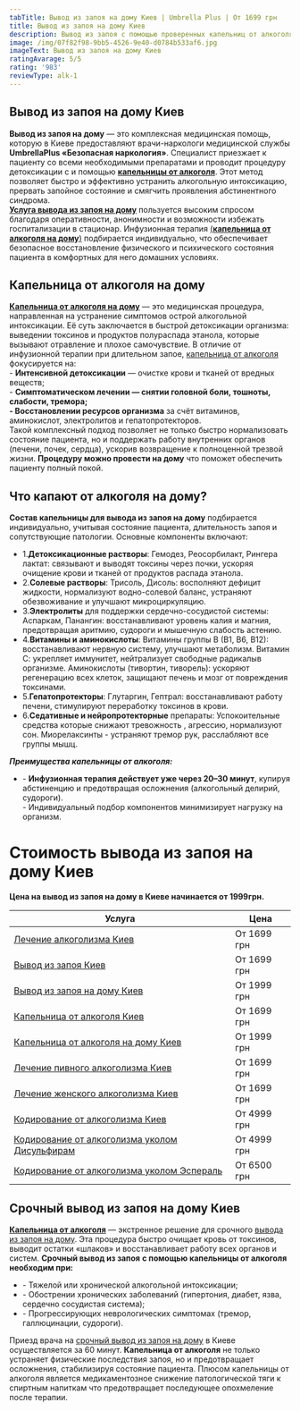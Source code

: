 ```yaml
---
tabTitle: Вывод из запоя на дому Киев | Umbrella Plus | От 1699 грн
title: Вывод из запоя на дому Киев
description: Вывод из запоя с помощью проверенных капельниц от алкоголя
image: /img/07f82f98-9bb5-4526-9e40-d0784b533af6.jpg
imageText: Вывод из запоя на дому Киев
ratingAvarage: 5/5
rating: '983'
reviewType: alk-1
---
```


## Вывод из запоя на дому Киев

**Вывод из запоя на дому** — это комплексная медицинская помощь, которую в Киеве предоставляют врачи-наркологи медицинской службы **UmbrellaPlus «Безопасная наркология»**. Специалист приезжает к пациенту со всеми необходимыми препаратами и проводит процедуру детоксикации с и помощью **[капельницы от алкоголя](https://umbrella-plus.com.ua/kiev/kapelnica_ot_alkogola_kiev/)**. Этот метод позволяет быстро и эффективно устранить алкогольную интоксикацию, прервать запойное состояние и смягчить проявления абстинентного синдрома.\
**[Услуга вывода из запоя на дому](https://umbrella-plus.com.ua/kiev/vivod-iz-zapoia-na-domy-kiev/)** пользуется высоким спросом благодаря оперативности, анонимности и возможности избежать госпитализации в стационар. Инфузионная терапия [(**капельница от алкоголя на дому**)](https://umbrella-plus.com.ua/kiev/kapelnica_ot_alkogola_na_domy_kiev/) подбирается индивидуально, что обеспечивает безопасное восстановление физического и психического состояния пациента в комфортных для него домашних условиях.

## Капельница от алкоголя на дому

**[Капельница от алкоголя на дому](https://umbrella-plus.com.ua/kiev/kapelnica_ot_alkogola_na_domy_kiev/)** — это медицинская процедура, направленная на устранение симптомов острой алкогольной интоксикации. Её суть заключается в быстрой детоксикации организма: выведении токсинов и продуктов полураспада этанола, которые вызывают отравление и плохое самочувствие. В отличие от инфузионной терапии при длительном запое, [капельница от алкоголя](https://umbrella-plus.com.ua/kiev/kapelnica_ot_alkogola_na_domy_kiev/) фокусируется на:\
- **Интенсивной детоксикации** — очистке крови и тканей от вредных веществ;\
- **Симптоматическом лечении — снятии головной боли, тошноты, слабости, тремора;**\
**- Восстановлении ресурсов организма** за счёт витаминов, аминокислот, электролитов и гепатопротекторов.\
Такой комплексный подход позволяет не только быстро нормализовать состояние пациента, но и поддержать работу внутренних органов (печени, почек, сердца), ускорив возвращение к полноценной трезвой жизни. **Процедуру можно провести на дому** что поможет обеспечить пациенту полный покой.

## Что капают от алкоголя на дому?

**Состав капельницы для вывода из запоя на дому** подбирается индивидуально, учитывая состояние пациента, длительность запоя и сопутствующие патологии. Основные компоненты включают:

* 1.**Детоксикационные растворы**: Гемодез, Реосорбилакт, Рингера лактат: связывают и выводят токсины через почки, ускоряя очищение крови и тканей от продуктов распада этанола.
* 2.**Солевые растворы**: Трисоль, Дисоль: восполняют дефицит жидкости, нормализуют водно-солевой баланс, устраняют обезвоживание и улучшают микроциркуляцию.
* 3.**Электролиты** для поддержки сердечно-сосудистой системы:  Аспаркам, Панангин: восстанавливают уровень калия и магния, предотвращая аритмию, судороги и мышечную слабость астению.
* 4.**Витамины и аминокислоты**: Витамины группы В (В1, В6, В12): восстанавливают нервную систему, улучшают метаболизм. Витамин С: укрепляет иммунитет, нейтрализует свободные радикалыв организме. Аминокислоты (тивортин, тиворель): ускоряют регенерацию всех клеток, защищают печень и мозг от повреждения токсинами.
* 5.**Гепатопротекторы**: Глутаргин, Гептрал: восстанавливают работу печени, стимулируют переработку токсинов в крови.
* 6.**Седативные и нейропротекторные** препараты: Успокоительные средства которые снижают тревожность , агрессию, нормализуют сон. Миорелаксинты - устраняют тремор рук, расслабляют все группы мышц.

***Преимущества капельницы от алкоголя:***

* \- **Инфузионная терапия действует уже через 20–30 минут**, купируя абстиненцию и предотвращая осложнения (алкогольный делирий, судороги).\
  \- Индивидуальный подбор компонентов минимизирует нагрузку на организм.

# Стоимость вывода из запоя на дому Киев

**Цена на вывод из запоя на дому в Киеве начинается от 1999грн.**

| Услуга                                                                                  | Цена        |
| --------------------------------------------------------------------------------------- | ----------- |
| [Лечение алкоголизма Киев](lechenie-alkogolizma-kiev)                                   | От 1699 грн |
| [Вывод из запоя Киев](Vivod-iz-zapoia-kiev)                                             | От 1699 грн |
| [Вывод из запоя на дому Киев](Vivod-iz-zapoia-na-domy-kiev)                             | От 1999 грн |
| [Капельница от алкоголя Киев](Kapelnica_ot_alkogola_kiev)                               | От 1699 грн |
| [Капельница от алкоголя на дому Киев](Kapelnica_ot_alkogola_na_domy_kiev)               | От 1999 грн |
| [Лечение пивного алкоголизма Киев](lechenie-pivnogi-alkogolizma-kiev)                   | От 1699 грн |
| [Лечение женского алкоголизма Киев](lechenie-jenskogo-alkogolizma-kiev)                 | От 1699 грн |
| [Кодирование от алкоголизма Киев](kodirovka-ot-alkogolia-kiev)                          | От 4999 грн |
| [Кодирование от алкоголизма уколом Дисульфирам](kodirovka-ot-alkogolia-disulfiram-kiev) | От 4999 грн |
| [Кодирование от алкоголизма уколом Эспераль](kodirovka-ot-alkogolizma-espiarl-kiev)     | От 6500 грн |

## Срочный вывод из запоя на дому Киев

**[Капельница от алкоголя](https://umbrella-plus.com.ua/kiev/kapelnica_ot_alkogola_kiev/)** — экстренное решение для срочного [вывода из запоя на дому](https://umbrella-plus.com.ua/kiev/vivod-iz-zapoia-na-domy-kiev/). Эта процедура быстро очищает кровь от токсинов, выводит остатки «шлаков» и восстанавливает работу всех органов и систем.
**Срочный вывод из запоя** **с помощью капельницы от алкоголя необходим при:**

* \- Тяжелой или хронической алкогольной интоксикации;
* \- Обострении хронических заболеваний (гипертония, диабет, язва, сердечно сосудистая система);
* \- Прогрессирующих неврологических симптомах (тремор, галлюцинации, судороги).

Приезд врача на [срочный вывод из запоя на дому](https://umbrella-plus.com.ua/kiev/vivod-iz-zapoia-na-domy-kiev/) в Киеве осуществляется за 60 минут.
**Капельница от алкоголя** не только устраняет физические последствия запоя, но и предотвращает осложнения, стабилизируя состояние пациента. Плюсом капельницы от алкоголя является медикаментозное снижение патологической тяги к спиртным напиткам что предотвращает последующее опохмеление после терапии.
